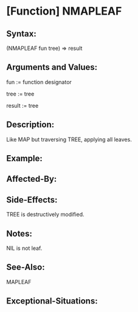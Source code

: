 # [Function] NMAPLEAF

## Syntax:

(NMAPLEAF fun tree) => result

## Arguments and Values:

fun := function designator

tree := tree

result := tree

## Description:
Like MAP but traversing TREE, applying all leaves.

## Example:

## Affected-By:

## Side-Effects:
TREE is destructively modified.

## Notes:
NIL is not leaf.

## See-Also:
MAPLEAF

## Exceptional-Situations:

